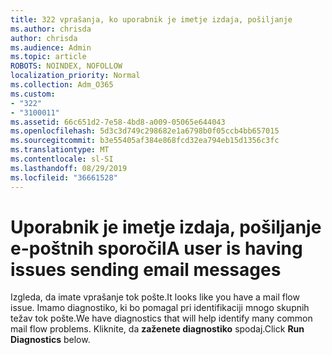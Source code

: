 ```yaml
---
title: 322 vprašanja, ko uporabnik je imetje izdaja, pošiljanje
ms.author: chrisda
author: chrisda
ms.audience: Admin
ms.topic: article
ROBOTS: NOINDEX, NOFOLLOW
localization_priority: Normal
ms.collection: Adm_O365
ms.custom:
- "322"
- "3100011"
ms.assetid: 66c651d2-7e58-4bd8-a009-05065e644043
ms.openlocfilehash: 5d3c3d749c298682e1a6798b0f05ccb4bb657015
ms.sourcegitcommit: b3e55405af384e868fcd32ea794eb15d1356c3fc
ms.translationtype: MT
ms.contentlocale: sl-SI
ms.lasthandoff: 08/29/2019
ms.locfileid: "36661528"
---
```

# <a name="a-user-is-having-issues-sending-email-messages"></a><span data-ttu-id="61129-102">Uporabnik je imetje izdaja, pošiljanje e-poštnih sporočil</span><span class="sxs-lookup"><span data-stu-id="61129-102">A user is having issues sending email messages</span></span>

<span data-ttu-id="61129-103">Izgleda, da imate vprašanje tok pošte.</span><span class="sxs-lookup"><span data-stu-id="61129-103">It looks like you have a mail flow issue.</span></span> <span data-ttu-id="61129-104">Imamo diagnostiko, ki bo pomagal pri identifikaciji mnogo skupnih težav tok pošte.</span><span class="sxs-lookup"><span data-stu-id="61129-104">We have diagnostics that will help identify many common mail flow problems.</span></span> <span data-ttu-id="61129-105">Kliknite, da **zaženete diagnostiko** spodaj.</span><span class="sxs-lookup"><span data-stu-id="61129-105">Click **Run Diagnostics** below.</span></span>
